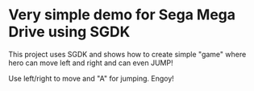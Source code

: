 # Very simple demo for Sega Mega Drive using SGDK

This project uses SGDK and shows how to create simple "game" where hero can move left and right and can even JUMP!

Use left/right to move and "A" for jumping. Engoy!

